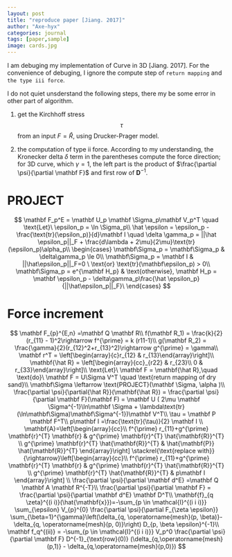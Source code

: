 ```yaml
---
layout: post
title: "reproduce paper [Jiang. 2017]"
author: "Axe-hyx"
categories: journal
tags: [paper,sample]
image: cards.jpg
---
```


I am debuging my implementation of Curve in 3D [Jiang. 2017]. For the convenience of debuging, I ignore the compute step of `return mapping` and `the type iii force`.

I do not quiet unsderstand the following steps, there my be some error in other part of algorithm. 

1. get the Kirchhoff stress $$\tau$$ from an input $F = \hat R$, using Drucker-Prager model.

2. the computation of type ii force. According to my understanding, the Kronecker delta $\delta$ term in the parentheses compute the force direction; for 3D curve, which $\gamma = 1$, the left part is the product of $\frac{\partial \psi}{\partial \mathbf F}$ and first row of $\mathbf D^{-1}$.

# PROJECT

$$
\mathbf F_p^E = \mathbf U_p \mathbf \Sigma_p\mathbf V_p^T \quad \text{Let}\ \epsilon_p = \ln \Sigma_p\\
\hat \epsilon = \epsilon_p - \frac{\text{tr}(\epsilon_p)}{d}\mathbf I \quad \delta \gamma_p = ||\hat \epsilon_p||_F + \frac{d\lambda + 2\mu}{2\mu}\text{tr}(\epsilon_p)\alpha_p\\
\begin{cases}
\mathbf\Sigma_p = \mathbf\Sigma_p & \delta\gamma_p \le 0\\
\mathbf\Sigma_p = \mathbf I & ||\hat\epsilon_p||_F=0 \ \text{or} \text{tr}(\mathbf\epsilon_p) > 0\\
\mathbf\Sigma_p = e^{\mathbf H_p} & \text{otherwise}, \mathbf H_p = \mathbf \epsilon_p - \delta\gamma_p\frac{\hat \epsilon_p}{||\hat\epsilon_p||_F}\
\end{cases}
$$

# Force increment

$$
\mathbf F_{p}^{E,n} =\mathbf Q \mathbf R\\
f(\mathbf R_1) = \frac{k}{2}(r_{11} - 1)^2\rightarrow f^{\prime} = k (r11-1)\\
g(\mathbf R_2) = \frac{\gamma}{2}(r_{12}^2+r_{13}^2)\rightarrow g^{\prime} = \gamma\\
\mathbf r^T = \left[\begin{array}{c}r_{12} & r_{13}\end{array}\right]\\
\mathbf{\hat R} = \left[\begin{array}{cc}_{r22} & r_{23}\\
0 & r_{33}\end{array}\right]\\
\text{Let}\ \mathbf F = \mathbf{\hat R},\quad \text{do}\ \mathbf F = U\Sigma V^T \quad \text{return mapping of dry sand}\\ 
\mathbf\Sigma \leftarrow \text{PROJECT}(\mathbf \Sigma, \alpha	)\\
\frac{\partial \psi}{\partial{\hat R}}(\mathbf{\hat R}) = \frac{\partial \psi}{\partial \mathbf F}(\mathbf F) = \mathbf U ( 2\mu \mathbf \Sigma^{-1}\ln\mathbf \Sigma + \lambda\text{tr}(\ln\mathbf\Sigma)\mathbf\Sigma^{-1})\mathbf V^T\\
\tau = \mathbf P \mathbf F^T\\
p\mathbf I =\frac{\text{tr}(\tau)}{2} \mathbf I  \\
\mathbf{A}=\left[\begin{array}{cc}\\
f^{\prime} r_{11}+g^{\prime} \mathbf{r}^{T} \mathbf{r} & g^{\prime} \mathbf{r}^{T} \hat{\mathbf{R}}^{T} \\
g^{\prime} \mathbf{r}^{T} \hat{\mathbf{R}}^{T} & \hat{\mathbf{P}} \hat{\mathbf{R}}^{T}
\end{array}\right] \stackrel{\text{replace with}}{\rightarrow}\left[\begin{array}{cc}\\
f^{\prime} r_{11}+g^{\prime} \mathbf{r}^{T} \mathbf{r} & g^{\prime} \mathbf{r}^{T} \hat{\mathbf{R}}^{T} \\
g^{\prime} \mathbf{r}^{T} \hat{\mathbf{R}}^{T} & p\mathbf I
\end{array}\right] \\
\frac{\partial \psi}{\partial \mathbf d^E} =\mathbf Q \mathbf A \mathbf R^{-T}\\
\frac{\partial \psi}{\partial \mathbf F} = \frac{\partial \psi}{\partial \mathbf d^E}  \mathbf D^T\\
\mathbf{f}_{q \zeta}^{(i i)}(\hat{\mathbf{x}})=-\sum_{p \in \mathcal{I}^{(i i i)}} \sum_{\epsilon} V_{p}^{0} \frac{\partial \psi}{\partial F_{\zeta \epsilon}} \sum_{\beta=1}^{\gamma}\left(\delta_{q, \operatorname{mesh}(p, \beta)}-\delta_{q, \operatorname{mesh}(p, 0)}\right) D_{p, \beta \epsilon}^{-1}\\
\mathbf f_q^{(ii)} = -\sum_{p \in \mathcal{I}^{(i i i)}} V_p^0 \frac{\partial \psi}{\partial \mathbf F} D^{-1}_{\text{row}(0)} (\delta_{q,\operatorname{mesh}(p,1)} - \delta_{q,\operatorname{mesh}(p,0)})
$$
